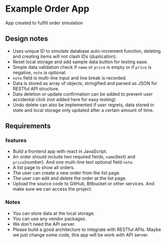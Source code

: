 # Example Order App

App created to fulfill order simulation

## Design notes

- Uses unique ID to simulate database auto-increment function, deleting and creating items will not clash IDs (duplication).
- Reset local storage and add sample data button for testing ease.
- Simple data validation check if  `name` or `price` is empty or if `price` is negative, `note` is optional.
- `note` field is multi-line input and line break is recorded.
- Data is stored as array of objects, stringified and parsed as JSON for RESTful API structure.
- Data deletion or update confirmation can be added to prevent user accidental click (not added here for easy testing)
- Undo delete can also be implemented if user regrets, data stored in state and local storage only updated after a certain amount of time.

## Requirements
### features
- Build a frontend app with react in JavaScript.
- An order should include two required fields, `name`(text) and `price`(number). And one multi-line text optional field `note`.
- A list page to show all orders.
- The user can create a new order from the list page.
- The user can edit and delete the order at the list page.
- Upload the source code to GitHub, Bitbucket or other services. And make sure we can access the project.

### Notes
- You can store data at the local storage.
- You can use any vendor packages.
- We don't need the API server.
- Please build a good architecture to integrate with RESTful APIs. Maybe we just change some code, this app will be work with API server.